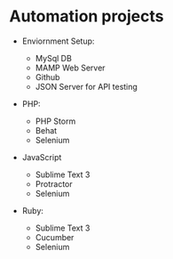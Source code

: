 # Automation projects

* Enviornment Setup: 
  * MySql DB
  * MAMP Web Server
  * Github
  * JSON Server for API testing
  
* PHP:
  * PHP Storm
  * Behat
  * Selenium
  
* JavaScript
  * Sublime Text 3
  * Protractor
  * Selenium
  
* Ruby:
  * Sublime Text 3
  * Cucumber
  * Selenium
  
